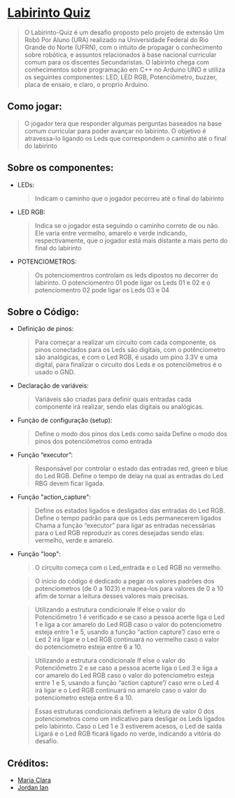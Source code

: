 <h1 align="left">
    <a href="https://github.com/Jordaniano/Projeto-URA">Labirinto Quiz</a>
</h1>

> O Labirinto-Quiz é um desafio proposto pelo projeto de extensão Um Robô Por Aluno (URA) realizado na Universidade Federal do Rio Grande do Norte (UFRN), com o intuito de propagar o conhecimento sobre robótica, e assuntos relacionados à base nacional curricular comum para os discentes Secundaristas. 
> O labirinto chega com conhecimentos sobre programação em C++ no Arduino UNO e utiliza os seguintes componentes: LED, LED RGB, Potenciômetro, buzzer, placa de ensaio, e claro, o proprío Arduino.


  <h2 align="left">
    Como jogar:</a>
</h2>

>O jogador tera que responder algumas perguntas baseados na base comum curricular para poder avançar no labirinto. O objetivo é atravessa-lo ligando os Leds que correspondem o caminho até o final do labirinto


<h2 align="left">
    Sobre os componentes:</a>

</h2>

- LEDs:
  > Indicam o caminho que o jogador pecorreu até o final do labirinto
- LED RGB:
  > Indica se o jogador esta seguindo o caminho correto de ou não. Ele varia entre vermelho, amarelo e verde indicando, respectivamente, que o jogador está mais distante a mais perto do final do labirinto
- POTENCIOMETROS:
  > Os potenciomentros controlam os leds dipostos no decorrer do labirinto. O potenciomentro 01 pode ligar os Leds 01 e 02 e o potenciomentro 02  pode ligar os Leds 03 e 04


  
<h2 align="left">
    Sobre o Código: </a>
</h2>

- Definição de pinos:
  > Para começar a realizar um circuito com cada componente, os pinos conectados para os Leds são digitais, com o potênciometro são analógicas, e com o Led RGB, é usado um pino 3.3V e uma digital, para finalizar o circuito dos Leds e os potenciômetros é o usado o GND.
- Declaração de variáveis:
  > Variáveis são criadas para definir quais entradas cada componente irá realizar, sendo elas digitais  ou analógicas.
- Função de configuração (setup):
  > Define o modo dos pinos dos Leds como saída
  > Define o modo dos pinos dos potenciômetros como entrada
- Função “executor”:
  > Responsável por controlar o estado das entradas red, green e blue do Led RGB.
  > Define o tempo de delay na qual as entradas do Led RBG devem ficar ligada.
- Função "action_capture":
  > Define os estados ligados e desligados das entradas do Led RGB.
  > Define o tempo padrão para que os Leds permanecerem ligados
  > Chama a função  “executor” para ligar as entradas necessárias para o Led RGB reproduzir as cores desejadas sendo elas: vermelho, verde e amarelo.
- Função "loop":
  > O circuito começa com o Led_entrada e o Led RGB no vermelho.
  
  > O início do código é dedicado a pegar os valores padrões dos potenciometros (de 0 a 1023) e mapea-los para valores de 0 a 10 afim de tornar a leitura desses valores mais precisas.
  
  > Utilizando a estrutura condicionale If else o valor do Potenciômetro 1 é verificado e se caso a pessoa acerte liga o Led 1 e liga a cor amarelo do Led  RGB caso o valor do potenciometro esteja entre 1 e 5, usando a função “action  capture”/ caso erre o Led 2 irá ligar e o Led RGB continuará no vermelho caso o valor do potenciometro esteja entre 6 a 10.
  
  > Utilizando a estrutura condicionale If else o valor do Potenciômetro 2 e se caso a pessoa acerte liga o Led 3 e liga a cor amarelo do Led  RGB caso o valor do potenciometro esteja entre 1 e 5, usando a função “action  capture”/ caso erre o Led 4 irá ligar e o Led RGB continuará no amarelo caso o valor do potenciometro esteja entre 6 a 10.
  
  > Essas estruturas condicionais definem a leitura de valor 0 dos potenciometros como um indicativo para desligar os Leds ligados pelo labirinto.
  > Caso o Led 1 e 3 estiverem acesos, o Led de saída Ligará e o Led RGB ficará ligado no verde, indicando a vitória do desafio.

<h2 align="left">
    Créditos:</a>
</h2>

- [Maria Clara](https://github.com/Clara-Parpinelli)
- [Jordan Ian](https://github.com/Jordaniano)


